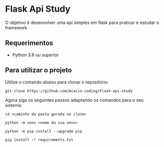 # Flask Api Study

O objetivo é desenvolver uma api simples em flask para praticar e estudar o framework.

## Requerimentos

- Python 3.6 ou superior

## Para utilizar o projeto

Utilize o comando abaixo para clonar o repositório:

```
git clone https://github.com/Acacio-coding/Flask-api-study
```

Agora siga os seguintes passos adaptando os comandos para o seu sistema:

```
cd <caminho da pasta gerada no clone>
```

```
python -m venv <nome da sua venv>
```

```
python -m pip install --upgrade pip
```

```
pip install -r requirements.txt
```